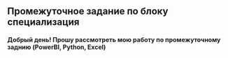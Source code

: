 ## Промежуточное задание по блоку специализация ##

#### Добрый день! Прошу рассмотреть мою работу по промежуточному заднию (PowerBI, Python, Excel) ####
